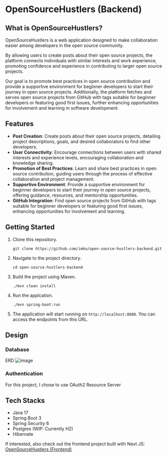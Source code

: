 # OpenSourceHustlers (Backend) 

## What is OpenSourceHustlers? 
OpenSourceHustlers is a web application designed to make collaboration easier among developers in the open source community. 

By allowing users to create posts about their open source projects, the platform connects individuals with similar interests and work experience, promoting confidence and experience in contributing to larger open source projects. 

Our goal is to promote best practices in open source contribution and provide a supportive environment for beginner developers to start their journey in open source projects. Additionally, the platform fetches and serves open source projects from GitHub with tags suitable for beginner developers or featuring good first issues, further enhancing opportunities for involvement and learning in software development.

## Features 
- **Post Creation**: Create posts about their open source projects, detailing project descriptions, goals, and desired collaborators to find other developers.
- **User Connectivity**: Encourage connections between users with shared interests and experience levels, encouraging collaboration and knowledge sharing.
- **Promotion of Best Practices**: Learn and share best practices in open source contribution, guiding users through the process of effective collaboration and project management.
- **Supportive Environment**: Provide a supportive environment for beginner developers to start their journey in open source projects, offering guidance, resources, and mentorship opportunities.
- **GitHub Integration**: Find open source projects from GitHub with tags suitable for beginner developers or featuring good first issues, enhancing opportunities for involvement and learning.

## Getting Started
1. Clone this repository.

   `git clone https://github.com/imko/open-source-hustlers-backend.git`

2. Navigate to the project directory.

   `cd open-source-hustlers-backend`

3. Build the project using Maven.

   `./mvn clean install`

4. Run the applcation.

   `./mvn spring-boot:run`

5. The application will start running on `http://localhost:8080`. You can access the endpoints from this URL.

## Design 

### Database
ERD ![image](https://github.com/imko/open-source-hustlers-backend/assets/46854966/282af4e8-3fc9-455c-884c-b4d594c78453)

### Authentication 

For this project, I chose to use OAuth2 Resource Server 

## Tech Stacks 
- Java 17
- Spring Boot 3
- Spring Security 6
- Postgres (WIP: Currently H2)
- Hibernate 

If interested, also check out the frontend project built with Next JS: [OpenSourceHustlers (Frontend)](https://github.com/imko/open-source-hustlers-frontend)
